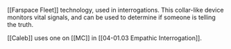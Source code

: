 [[Farspace Fleet]] technology, used in interrogations. This collar-like device monitors vital signals, and can be used to determine if someone is telling the truth.

[[Caleb]] uses one on [[MC]] in [[04-01.03 Empathic Interrogation]].